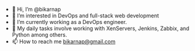 - 👋 Hi, I’m @bikarnap
- 👀 I’m interested in DevOps and full-stack web development
- 🌱 I’m currently working as a DevOps engineer.
- 📝 My daily tasks involve working with XenServers, Jenkins, Zabbix, and Python among others.
- 📫 How to reach me bikarnap@gmail.com

<!---
bikarnap/bikarnap is a ✨ special ✨ repository because its `README.md` (this file) appears on your GitHub profile.
You can click the Preview link to take a look at your changes.
--->
